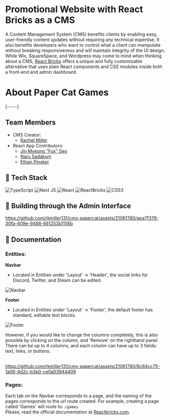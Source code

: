 # Promotional Website with React Bricks as a CMS

A Content Management System (CMS) benefits clients by enabling easy, user-friendly content updates without requiring any technical expertise. It also benefits developers who want to control what a client can manipulate without breaking responsiveness and will maintain integrity of the UI design.
While Wix, SquareSpace, and Wordpress may come to mind when thinking about a CMS, [React Bricks](https://reactbricks.com) offers a unique and fully customizable alternative that uses plain React components and CSS modules inside both a front-end and admin dashboard.

# About Paper Cat Games
[-----]

## Team Members
- CMS Creator:
    - [Rachel Miller](https://github.com/rkmiller131)<br>
- React App Contributors:
    - [Jin Myeong "Fox" Seo](https://github.com/yoko-8)
    - [Naru Sadakuni](https://github.com/nsadakuni)
    - [Ethan Pinsker](https://github.com/EthanPin)

## 📁 Tech Stack
![TypeScript](https://img.shields.io/badge/typescript-%23007ACC.svg?style=for-the-badge&logo=typescript&logoColor=white)
![Next JS](https://img.shields.io/badge/Next-black?style=for-the-badge&logo=next.js&logoColor=white)
![React](https://img.shields.io/badge/react-%2320232a.svg?style=for-the-badge&logo=react&logoColor=%2361DAFB)
![ReactBricks](https://github.com/rkmiller131/cms-papercat/assets/21061780/efeef154-c107-4ec6-a8bb-b65061002d1c)
![CSS3](https://img.shields.io/badge/css3-%231572B6.svg?style=for-the-badge&logo=css3&logoColor=white)

## 🚧 Building through the Admin Interface

https://github.com/rkmiller131/cms-papercat/assets/21061780/aea7f379-30fa-409e-9488-661253b1156b


## 📖 Documentation
### Entities:
**Navbar**<br>
- Located in Entities under 'Layout' -> 'Header', the social links for Discord, Twitter, and Steam can be edited.

![Navbar](https://github.com/rkmiller131/cms-papercat/assets/21061780/8c227233-cf09-4b0d-ae33-267fa93c9c44)

**Footer**<br>
- Located in Entities under 'Layout' -> 'Footer', the default footer has standard, editable text blocks.

![Footer](https://github.com/rkmiller131/cms-papercat/assets/21061780/46d5e3e1-f2b0-4c66-afe8-d60a67c70fc8)

However, if you would like to change the columns completely, this is also possible by clicking on the column, and 'Remove' on the righthand panel. There can be up to 4 columns, and each column can have up to 3 fields: text, links, or buttons.<br><br>

https://github.com/rkmiller131/cms-papercat/assets/21061780/6c64cc75-1a06-4d2c-b3e0-ce0a03944409

### Pages:<br>
Each tab on the Navbar corresponds to a page, and the naming of the pages corresponds to the url route created. For example, creating a page called 'Games' will route to:
`/games`<br>
Please, read the official documentation at [Reactbricks.com](https://reactbricks.com).
